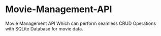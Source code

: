 # Movie-Management-API
Movie Management API Which can perform seamless CRUD Operations with SQLite Database for movie data.
